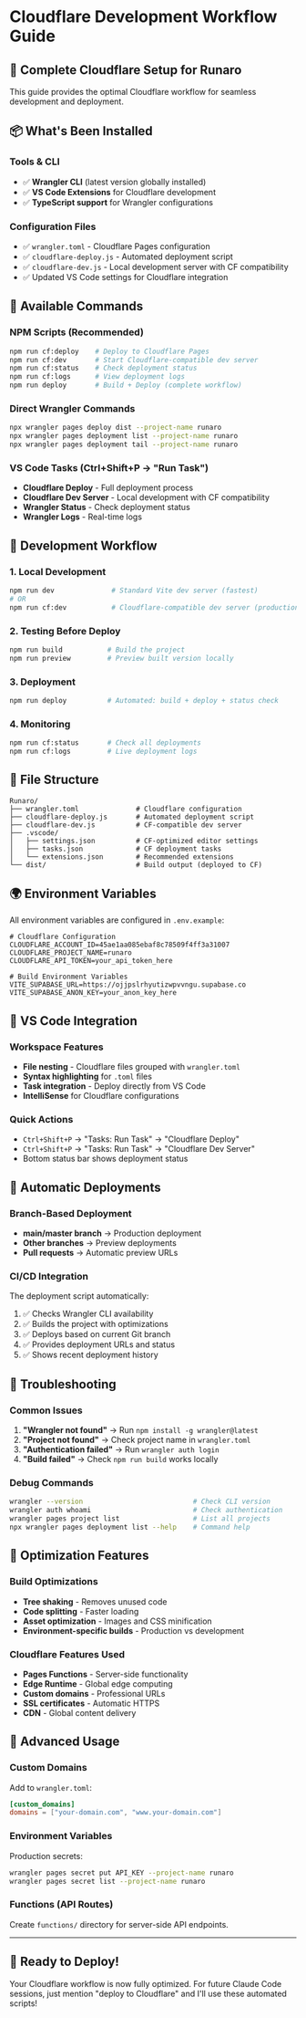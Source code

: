 # Cloudflare Development Workflow Guide

## 🚀 Complete Cloudflare Setup for Runaro

This guide provides the optimal Cloudflare workflow for seamless development and deployment.

## 📦 What's Been Installed

### Tools & CLI
- ✅ **Wrangler CLI** (latest version globally installed)
- ✅ **VS Code Extensions** for Cloudflare development
- ✅ **TypeScript support** for Wrangler configurations

### Configuration Files
- ✅ `wrangler.toml` - Cloudflare Pages configuration
- ✅ `cloudflare-deploy.js` - Automated deployment script  
- ✅ `cloudflare-dev.js` - Local development server with CF compatibility
- ✅ Updated VS Code settings for Cloudflare integration

## 🎯 Available Commands

### NPM Scripts (Recommended)
```bash
npm run cf:deploy    # Deploy to Cloudflare Pages
npm run cf:dev       # Start Cloudflare-compatible dev server  
npm run cf:status    # Check deployment status
npm run cf:logs      # View deployment logs
npm run deploy       # Build + Deploy (complete workflow)
```

### Direct Wrangler Commands
```bash
npx wrangler pages deploy dist --project-name runaro
npx wrangler pages deployment list --project-name runaro
npx wrangler pages deployment tail --project-name runaro
```

### VS Code Tasks (Ctrl+Shift+P → "Run Task")
- **Cloudflare Deploy** - Full deployment process
- **Cloudflare Dev Server** - Local development with CF compatibility  
- **Wrangler Status** - Check deployment status
- **Wrangler Logs** - Real-time logs

## 🔧 Development Workflow

### 1. Local Development
```bash
npm run dev              # Standard Vite dev server (fastest)
# OR  
npm run cf:dev           # Cloudflare-compatible dev server (production-like)
```

### 2. Testing Before Deploy
```bash
npm run build           # Build the project
npm run preview         # Preview built version locally
```

### 3. Deployment
```bash
npm run deploy          # Automated: build + deploy + status check
```

### 4. Monitoring
```bash
npm run cf:status       # Check all deployments
npm run cf:logs         # Live deployment logs
```

## 📁 File Structure

```
Runaro/
├── wrangler.toml              # Cloudflare configuration
├── cloudflare-deploy.js       # Automated deployment script
├── cloudflare-dev.js          # CF-compatible dev server
├── .vscode/
│   ├── settings.json          # CF-optimized editor settings
│   ├── tasks.json             # CF deployment tasks
│   └── extensions.json        # Recommended extensions
└── dist/                      # Build output (deployed to CF)
```

## 🌍 Environment Variables

All environment variables are configured in `.env.example`:

```env
# Cloudflare Configuration
CLOUDFLARE_ACCOUNT_ID=45ae1aa085ebaf8c78509f4ff3a31007
CLOUDFLARE_PROJECT_NAME=runaro
CLOUDFLARE_API_TOKEN=your_api_token_here

# Build Environment Variables  
VITE_SUPABASE_URL=https://ojjpslrhyutizwpvvngu.supabase.co
VITE_SUPABASE_ANON_KEY=your_anon_key_here
```

## 🎨 VS Code Integration

### Workspace Features
- **File nesting** - Cloudflare files grouped with `wrangler.toml`
- **Syntax highlighting** for `.toml` files
- **Task integration** - Deploy directly from VS Code
- **IntelliSense** for Cloudflare configurations

### Quick Actions
- `Ctrl+Shift+P` → "Tasks: Run Task" → "Cloudflare Deploy"
- `Ctrl+Shift+P` → "Tasks: Run Task" → "Cloudflare Dev Server"
- Bottom status bar shows deployment status

## 🔄 Automatic Deployments

### Branch-Based Deployment
- **main/master branch** → Production deployment  
- **Other branches** → Preview deployments
- **Pull requests** → Automatic preview URLs

### CI/CD Integration
The deployment script automatically:
1. ✅ Checks Wrangler CLI availability
2. ✅ Builds the project with optimizations
3. ✅ Deploys based on current Git branch  
4. ✅ Provides deployment URLs and status
5. ✅ Shows recent deployment history

## 🐛 Troubleshooting

### Common Issues
1. **"Wrangler not found"** → Run `npm install -g wrangler@latest`
2. **"Project not found"** → Check project name in `wrangler.toml`
3. **"Authentication failed"** → Run `wrangler auth login`
4. **"Build failed"** → Check `npm run build` works locally

### Debug Commands
```bash
wrangler --version                           # Check CLI version
wrangler auth whoami                         # Check authentication  
wrangler pages project list                  # List all projects
npx wrangler pages deployment list --help    # Command help
```

## 🎯 Optimization Features

### Build Optimizations
- **Tree shaking** - Removes unused code
- **Code splitting** - Faster loading
- **Asset optimization** - Images and CSS minification
- **Environment-specific builds** - Production vs development

### Cloudflare Features Used
- **Pages Functions** - Server-side functionality
- **Edge Runtime** - Global edge computing
- **Custom domains** - Professional URLs
- **SSL certificates** - Automatic HTTPS
- **CDN** - Global content delivery

## 🚀 Advanced Usage

### Custom Domains
Add to `wrangler.toml`:
```toml
[custom_domains]
domains = ["your-domain.com", "www.your-domain.com"]
```

### Environment Variables
Production secrets:
```bash
wrangler pages secret put API_KEY --project-name runaro
wrangler pages secret list --project-name runaro
```

### Functions (API Routes)
Create `functions/` directory for server-side API endpoints.

---

## 🎉 Ready to Deploy!

Your Cloudflare workflow is now fully optimized. For future Claude Code sessions, just mention "deploy to Cloudflare" and I'll use these automated scripts!